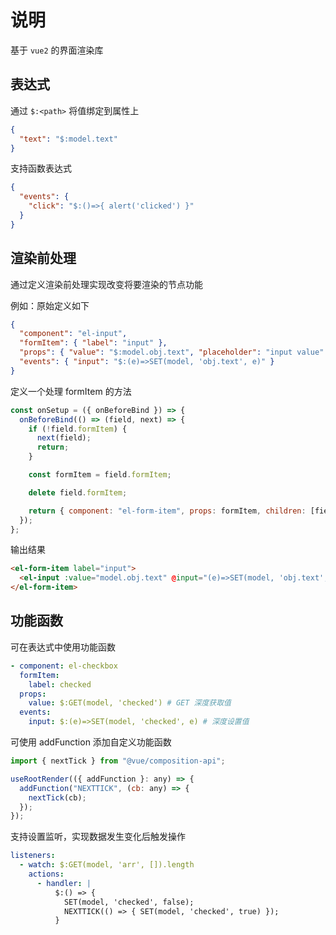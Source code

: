 # 说明

基于 `vue2` 的界面渲染库

## 表达式

通过 `$:<path>` 将值绑定到属性上

```json
{
  "text": "$:model.text"
}
```

支持函数表达式

```json
{
  "events": {
    "click": "$:()=>{ alert('clicked') }"
  }
}
```

## 渲染前处理

通过定义渲染前处理实现改变将要渲染的节点功能

例如：原始定义如下

```json
{
  "component": "el-input",
  "formItem": { "label": "input" },
  "props": { "value": "$:model.obj.text", "placeholder": "input value" },
  "events": { "input": "$:(e)=>SET(model, 'obj.text', e)" }
}
```

定义一个处理 formItem 的方法

```javascript
const onSetup = ({ onBeforeBind }) => {
  onBeforeBind(() => (field, next) => {
    if (!field.formItem) {
      next(field);
      return;
    }

    const formItem = field.formItem;

    delete field.formItem;

    return { component: "el-form-item", props: formItem, children: [field] };
  });
};
```

输出结果

```html
<el-form-item label="input">
  <el-input :value="model.obj.text" @input="(e)=>SET(model, 'obj.text', e)" />
</el-form-item>
```

## 功能函数

可在表达式中使用功能函数

```yaml
- component: el-checkbox
  formItem:
    label: checked
  props:
    value: $:GET(model, 'checked') # GET 深度获取值
  events:
    input: $:(e)=>SET(model, 'checked', e) # 深度设置值
```

可使用 addFunction 添加自定义功能函数

```javascript
import { nextTick } from "@vue/composition-api";

useRootRender(({ addFunction }: any) => {
  addFunction("NEXTTICK", (cb: any) => {
    nextTick(cb);
  });
});
```

支持设置监听，实现数据发生变化后触发操作

```yaml
listeners:
  - watch: $:GET(model, 'arr', []).length
    actions:
      - handler: |
          $:() => {
            SET(model, 'checked', false); 
            NEXTTICK(() => { SET(model, 'checked', true) }); 
          }
```
